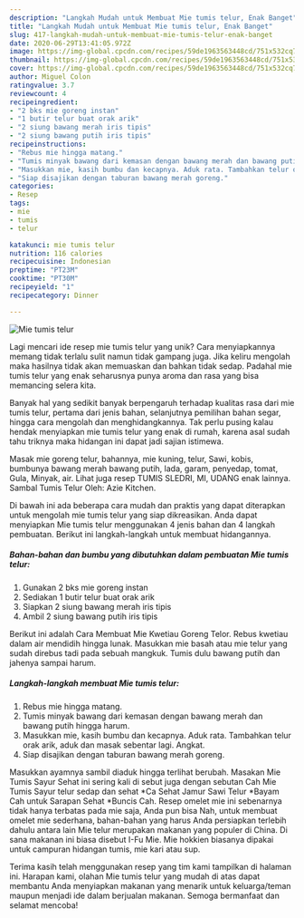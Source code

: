 ```yaml
---
description: "Langkah Mudah untuk Membuat Mie tumis telur, Enak Banget"
title: "Langkah Mudah untuk Membuat Mie tumis telur, Enak Banget"
slug: 417-langkah-mudah-untuk-membuat-mie-tumis-telur-enak-banget
date: 2020-06-29T13:41:05.972Z
image: https://img-global.cpcdn.com/recipes/59de1963563448cd/751x532cq70/mie-tumis-telur-foto-resep-utama.jpg
thumbnail: https://img-global.cpcdn.com/recipes/59de1963563448cd/751x532cq70/mie-tumis-telur-foto-resep-utama.jpg
cover: https://img-global.cpcdn.com/recipes/59de1963563448cd/751x532cq70/mie-tumis-telur-foto-resep-utama.jpg
author: Miguel Colon
ratingvalue: 3.7
reviewcount: 4
recipeingredient:
- "2 bks mie goreng instan"
- "1 butir telur buat orak arik"
- "2 siung bawang merah iris tipis"
- "2 siung bawang putih iris tipis"
recipeinstructions:
- "Rebus mie hingga matang."
- "Tumis minyak bawang dari kemasan dengan bawang merah dan bawang putih hingga harum."
- "Masukkan mie, kasih bumbu dan kecapnya. Aduk rata. Tambahkan telur orak arik, aduk dan masak sebentar lagi. Angkat."
- "Siap disajikan dengan taburan bawang merah goreng."
categories:
- Resep
tags:
- mie
- tumis
- telur

katakunci: mie tumis telur 
nutrition: 116 calories
recipecuisine: Indonesian
preptime: "PT23M"
cooktime: "PT30M"
recipeyield: "1"
recipecategory: Dinner

---
```



![Mie tumis telur](https://img-global.cpcdn.com/recipes/59de1963563448cd/751x532cq70/mie-tumis-telur-foto-resep-utama.jpg)

Lagi mencari ide resep mie tumis telur yang unik? Cara menyiapkannya memang tidak terlalu sulit namun tidak gampang juga. Jika keliru mengolah maka hasilnya tidak akan memuaskan dan bahkan tidak sedap. Padahal mie tumis telur yang enak seharusnya punya aroma dan rasa yang bisa memancing selera kita.

Banyak hal yang sedikit banyak berpengaruh terhadap kualitas rasa dari mie tumis telur, pertama dari jenis bahan, selanjutnya pemilihan bahan segar, hingga cara mengolah dan menghidangkannya. Tak perlu pusing kalau hendak menyiapkan mie tumis telur yang enak di rumah, karena asal sudah tahu triknya maka hidangan ini dapat jadi sajian istimewa.

Masak mie goreng telur, bahannya, mie kuning, telur, Sawi, kobis, bumbunya bawang merah bawang putih, lada, garam, penyedap, tomat, Gula, Minyak, air. Lihat juga resep TUMIS SLEDRI, MI, UDANG enak lainnya. Sambal Tumis Telur Oleh: Azie Kitchen.


Di bawah ini ada beberapa cara mudah dan praktis yang dapat diterapkan untuk mengolah mie tumis telur yang siap dikreasikan. Anda dapat menyiapkan Mie tumis telur menggunakan 4 jenis bahan dan 4 langkah pembuatan. Berikut ini langkah-langkah untuk membuat hidangannya.

<!--inarticleads1-->

##### Bahan-bahan dan bumbu yang dibutuhkan dalam pembuatan Mie tumis telur:

1. Gunakan 2 bks mie goreng instan
1. Sediakan 1 butir telur buat orak arik
1. Siapkan 2 siung bawang merah iris tipis
1. Ambil 2 siung bawang putih iris tipis


Berikut ini adalah Cara Membuat Mie Kwetiau Goreng Telor. Rebus kwetiau dalam air mendidih hingga lunak. Masukkan mie basah atau mie telur yang sudah direbus tadi pada sebuah mangkuk. Tumis dulu bawang putih dan jahenya sampai harum. 

<!--inarticleads2-->

##### Langkah-langkah membuat Mie tumis telur:

1. Rebus mie hingga matang.
1. Tumis minyak bawang dari kemasan dengan bawang merah dan bawang putih hingga harum.
1. Masukkan mie, kasih bumbu dan kecapnya. Aduk rata. Tambahkan telur orak arik, aduk dan masak sebentar lagi. Angkat.
1. Siap disajikan dengan taburan bawang merah goreng.


Masukkan ayamnya sambil diaduk hingga terlihat berubah. Masakan Mie Tumis Sayur Sehat ini sering kali di sebut juga dengan sebutan Cah Mie Tumis Sayur telur sedap dan sehat *Ca Sehat Jamur Sawi Telur *Bayam Cah untuk Sarapan Sehat *Buncis Cah. Resep omelet mie ini sebenarnya tidak hanya terbatas pada mie saja, Anda pun bisa Nah, untuk membuat omelet mie sederhana, bahan-bahan yang harus Anda persiapkan terlebih dahulu antara lain Mie telur merupakan makanan yang populer di China. Di sana makanan ini biasa disebut I-Fu Mie. Mie hokkien biasanya dipakai untuk campuran hidangan tumis, mie kari atau sup. 

Terima kasih telah menggunakan resep yang tim kami tampilkan di halaman ini. Harapan kami, olahan Mie tumis telur yang mudah di atas dapat membantu Anda menyiapkan makanan yang menarik untuk keluarga/teman maupun menjadi ide dalam berjualan makanan. Semoga bermanfaat dan selamat mencoba!

